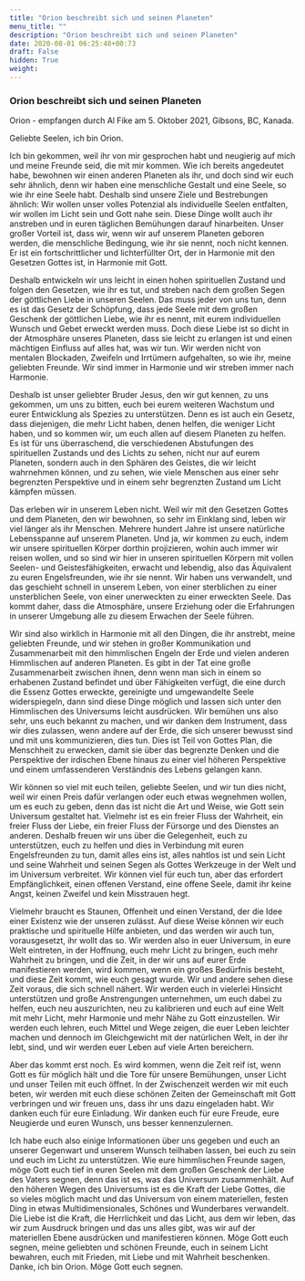 ```yaml
---
title: "Orion beschreibt sich und seinen Planeten"
menu_title: ""
description: "Orion beschreibt sich und seinen Planeten"
date: 2020-08-01 06:25:48+00:73
draft: False
hidden: True
weight:
---
```

### Orion beschreibt sich und seinen Planeten

Orion - empfangen durch Al Fike am 5. Oktober 2021, Gibsons, BC, Kanada.

Geliebte Seelen, ich bin Orion.

Ich bin gekommen, weil ihr von mir gesprochen habt und neugierig auf mich und meine Freunde seid, die mit mir kommen. Wie ich bereits angedeutet habe, bewohnen wir einen anderen Planeten als ihr, und doch sind wir euch sehr ähnlich, denn wir haben eine menschliche Gestalt und eine Seele, so wie ihr eine Seele habt. Deshalb sind unsere Ziele und Bestrebungen ähnlich: Wir wollen unser volles Potenzial als individuelle Seelen entfalten, wir wollen im Licht sein und Gott nahe sein. Diese Dinge wollt auch ihr anstreben und in euren täglichen Bemühungen darauf hinarbeiten. Unser großer Vorteil ist, dass wir, wenn wir auf unserem Planeten geboren werden, die menschliche Bedingung, wie ihr sie nennt, noch nicht kennen. Er ist ein fortschrittlicher und lichterfüllter Ort, der in Harmonie mit den Gesetzen Gottes ist, in Harmonie mit Gott.

Deshalb entwickeln wir uns leicht in einen hohen spirituellen Zustand und folgen den Gesetzen, wie ihr es tut, und streben nach dem großen Segen der göttlichen Liebe in unseren Seelen. Das muss jeder von uns tun, denn es ist das Gesetz der Schöpfung, dass jede Seele mit dem großen Geschenk der göttlichen Liebe, wie ihr es nennt, mit eurem individuellen Wunsch und Gebet erweckt werden muss. Doch diese Liebe ist so dicht in der Atmosphäre unseres Planeten, dass sie leicht zu erlangen ist und einen mächtigen Einfluss auf alles hat, was wir tun. Wir werden nicht von mentalen Blockaden, Zweifeln und Irrtümern aufgehalten, so wie ihr, meine geliebten Freunde. Wir sind immer in Harmonie und wir streben immer nach Harmonie.

Deshalb ist unser geliebter Bruder Jesus, den wir gut kennen, zu uns gekommen, um uns zu bitten, euch bei eurem weiteren Wachstum und eurer Entwicklung als Spezies zu unterstützen. Denn es ist auch ein Gesetz, dass diejenigen, die mehr Licht haben, denen helfen, die weniger Licht haben, und so kommen wir, um euch allen auf diesem Planeten zu helfen. Es ist für uns überraschend, die verschiedenen Abstufungen des spirituellen Zustands und des Lichts zu sehen, nicht nur auf eurem Planeten, sondern auch in den Sphären des Geistes, die wir leicht wahrnehmen können, und zu sehen, wie viele Menschen aus einer sehr begrenzten Perspektive und in einem sehr begrenzten Zustand um Licht kämpfen müssen.

Das erleben wir in unserem Leben nicht. Weil wir mit den Gesetzen Gottes und dem Planeten, den wir bewohnen, so sehr im Einklang sind, leben wir viel länger als ihr Menschen. Mehrere hundert Jahre ist unsere natürliche Lebensspanne auf unserem Planeten. Und ja, wir kommen zu euch, indem wir unsere spirituellen Körper dorthin projizieren, wohin auch immer wir reisen wollen, und so sind wir hier in unseren spirituellen Körpern mit vollen Seelen- und Geistesfähigkeiten, erwacht und lebendig, also das Äquivalent zu euren Engelsfreunden, wie ihr sie nennt. Wir haben uns verwandelt, und das geschieht schnell in unserem Leben, von einer sterblichen zu einer unsterblichen Seele, von einer unerweckten zu einer erweckten Seele. Das kommt daher, dass die Atmosphäre, unsere Erziehung oder die Erfahrungen in unserer Umgebung alle zu diesem Erwachen der Seele führen.

Wir sind also wirklich in Harmonie mit all den Dingen, die ihr anstrebt, meine geliebten Freunde, und wir stehen in großer Kommunikation und Zusammenarbeit mit den himmlischen Engeln der Erde und vielen anderen Himmlischen auf anderen Planeten. Es gibt in der Tat eine große Zusammenarbeit zwischen ihnen, denn wenn man sich in einem so erhabenen Zustand befindet und über Fähigkeiten verfügt, die eine durch die Essenz Gottes erweckte, gereinigte und umgewandelte Seele widerspiegeln, dann sind diese Dinge möglich und lassen sich unter den Himmlischen des Universums leicht ausdrücken. Wir bemühen uns also sehr, uns euch bekannt zu machen, und wir danken dem Instrument, dass wir dies zulassen, wenn andere auf der Erde, die sich unserer bewusst sind und mit uns kommunizieren, dies tun. Dies ist Teil von Gottes Plan, die Menschheit zu erwecken, damit sie über das begrenzte Denken und die Perspektive der irdischen Ebene hinaus zu einer viel höheren Perspektive und einem umfassenderen Verständnis des Lebens gelangen kann.

Wir können so viel mit euch teilen, geliebte Seelen, und wir tun dies nicht, weil wir einen Preis dafür verlangen oder euch etwas wegnehmen wollen, um es euch zu geben, denn das ist nicht die Art und Weise, wie Gott sein Universum gestaltet hat. Vielmehr ist es ein freier Fluss der Wahrheit, ein freier Fluss der Liebe, ein freier Fluss der Fürsorge und des Dienstes an anderen. Deshalb freuen wir uns über die Gelegenheit, euch zu unterstützen, euch zu helfen und dies in Verbindung mit euren Engelsfreunden zu tun, damit alles eins ist, alles nahtlos ist und sein Licht und seine Wahrheit und seinen Segen als Gottes Werkzeuge in der Welt und im Universum verbreitet. Wir können viel für euch tun, aber das erfordert Empfänglichkeit, einen offenen Verstand, eine offene Seele, damit ihr keine Angst, keinen Zweifel und kein Misstrauen hegt.

Vielmehr braucht es Staunen, Offenheit und einen Verstand, der die Idee einer Existenz wie der unseren zulässt. Auf diese Weise können wir euch praktische und spirituelle Hilfe anbieten, und das werden wir auch tun, vorausgesetzt, ihr wollt das so. Wir werden also in euer Universum, in eure Welt eintreten, in der Hoffnung, euch mehr Licht zu bringen, euch mehr Wahrheit zu bringen, und die Zeit, in der wir uns auf eurer Erde manifestieren werden, wird kommen, wenn ein großes Bedürfnis besteht, und diese Zeit kommt, wie euch gesagt wurde. Wir und andere sehen diese Zeit voraus, die sich schnell nähert. Wir werden euch in vielerlei Hinsicht unterstützen und große Anstrengungen unternehmen, um euch dabei zu helfen, euch neu auszurichten, neu zu kalibrieren und euch auf eine Welt mit mehr Licht, mehr Harmonie und mehr Nähe zu Gott einzustellen. Wir werden euch lehren, euch Mittel und Wege zeigen, die euer Leben leichter machen und dennoch im Gleichgewicht mit der natürlichen Welt, in der ihr lebt, sind, und wir werden euer Leben auf viele Arten bereichern. 

Aber das kommt erst noch. Es wird kommen, wenn die Zeit reif ist, wenn Gott es für möglich hält und die Tore für unsere Bemühungen, unser Licht und unser Teilen mit euch öffnet. In der Zwischenzeit werden wir mit euch beten, wir werden mit euch diese schönen Zeiten der Gemeinschaft mit Gott verbringen und wir freuen uns, dass ihr uns dazu eingeladen habt. Wir danken euch für eure Einladung. Wir danken euch für eure Freude, eure Neugierde und euren Wunsch, uns besser kennenzulernen.

Ich habe euch also einige Informationen über uns gegeben und euch an unserer Gegenwart und unserem Wunsch teilhaben lassen, bei euch zu sein und euch im Licht zu unterstützen. Wie eure himmlischen Freunde sagen, möge Gott euch tief in euren Seelen mit dem großen Geschenk der Liebe des Vaters segnen, denn das ist es, was das Universum zusammenhält. Auf den höheren Wegen des Universums ist es die Kraft der Liebe Gottes, die so vieles möglich macht und das Universum von einem materiellen, festen Ding in etwas Multidimensionales, Schönes und Wunderbares verwandelt. Die Liebe ist die Kraft, die Herrlichkeit und das Licht, aus dem wir leben, das wir zum Ausdruck bringen und das uns alles gibt, was wir auf der materiellen Ebene ausdrücken und manifestieren können. Möge Gott euch segnen, meine geliebten und schönen Freunde, euch in seinem Licht bewahren, euch mit Frieden, mit Liebe und mit Wahrheit beschenken. Danke, ich bin Orion. Möge Gott euch segnen.
